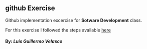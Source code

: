## github Exercise

Github implementation excercise for **Sotware Development** class. 

For this exercise I followed the steps available [here](https://campus.ie.edu/bbcswebdav/pid-2393484-dt-content-rid-14241826_1/courses/BIS2019BIS.M.A_C3_319302/Session%209%20%26%2010.pdf)

#### By: _Luis Guillermo Velasco_

